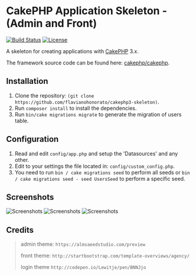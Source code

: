 
# CakePHP Application Skeleton - (Admin and Front)

[![Build Status](https://img.shields.io/travis/cakephp/app/master.svg?style=flat-square)](https://travis-ci.org/cakephp/app)
[![License](https://img.shields.io/packagist/l/cakephp/app.svg?style=flat-square)](https://packagist.org/packages/cakephp/app)

A skeleton for creating applications with [CakePHP](http://cakephp.org) 3.x.

The framework source code can be found here: [cakephp/cakephp](https://github.com/cakephp/cakephp).

## Installation

1. Clone the repository: `(git clone https://github.com/flavianohonorato/cakephp3-skeleton)`.
2. Run `composer install` to install the dependencies.
3. Run `bin/cake migrations migrate` to generate the migration of users table.


## Configuration

1. Read and edit `config/app.php` and setup the 'Datasources' and any other.
2. Edit to your settings the file located in: `config/custom_config.php`.
3. You need to run `bin / cake migrations seed` to perform all seeds or `bin / cake migrations seed - seed UsersSeed` to perform a specific seed.

## Screenshots
![Screenshots](https://raw.github.com/flavianohonorato/cakephp3-skeleton/master/login.png)
![Screenshots](https://raw.github.com/flavianohonorato/cakephp3-skeleton/master/dashboard.png)
![Screenshots](https://raw.github.com/flavianohonorato/cakephp3-skeleton/master/front.png)

## Credits
> admin theme: `https://almsaeedstudio.com/preview`
> 
> front theme: `http://startbootstrap.com/template-overviews/agency/`
>
> login theme `http://codepen.io/Lewitje/pen/BNNJjo`




